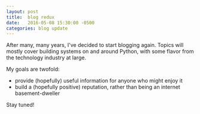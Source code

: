 ```yaml
---
layout: post
title:  blog redux
date:   2016-05-08 15:30:00 -0500
categories: blog update
---
```

After many, many years, I've decided to start blogging again. Topics will mostly cover building systems on and around Python, with some flavor from the technology industry at large.

My goals are twofold:

* provide (hopefully) useful information for anyone who might enjoy it
* build a (hopefully positive) reputation, rather than being an internet basement-dweller

Stay tuned!
